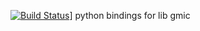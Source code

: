 [![Build Status](https://travis-ci.org/cedspam/gmicpy.svg?branch=master)](https://travis-ci.org/cedspam/gmicpy)]
python bindings for lib gmic
